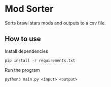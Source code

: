 # Mod Sorter

Sorts brawl stars mods and outputs to a csv file.

## How to use

Install dependencies

```
pip install -r requirements.txt
```

Run the program

```
python3 main.py <input> <output>
```
